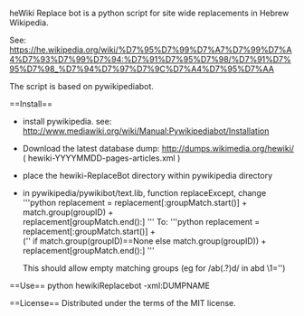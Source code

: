 heWiki Replace bot is a python script for site wide replacements in Hebrew Wikipedia. 

See:
https://he.wikipedia.org/wiki/%D7%95%D7%99%D7%A7%D7%99%D7%A4%D7%93%D7%99%D7%94:%D7%91%D7%95%D7%98/%D7%91%D7%95%D7%98_%D7%94%D7%97%D7%9C%D7%A4%D7%95%D7%AA

The script is based on pywikipediabot.

==Install==
* install pywikipedia. 
   see: http://www.mediawiki.org/wiki/Manual:Pywikipediabot/Installation
* Download the latest database dump:
   http://dumps.wikimedia.org/hewiki/
   ( hewiki-YYYYMMDD-pages-articles.xml )
* place the hewiki-ReplaceBot directory within pywikipedia directory
* in pywikipedia/pywikibot/text.lib, function replaceExcept, change
'''python
                        replacement = replacement[:groupMatch.start()] + \
                                      match.group(groupID) + \
                                      replacement[groupMatch.end():]
'''
   To:
'''python
                        replacement = replacement[:groupMatch.start()] + \
									  ('' if match.group(groupID)==None else match.group(groupID)) + \
                                      replacement[groupMatch.end():]
'''
   
   This should allow empty matching groups (eg for /ab(.?)d/ in abd \\1='')

==Use==
python hewikiReplacebot -xml:DUMPNAME

==License==
Distributed under the terms of the MIT license.

